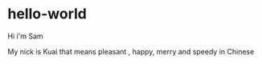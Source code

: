 # hello-world

Hi i'm Sam 

My nick is Kuai that means pleasant , happy, merry and speedy in Chinese 
